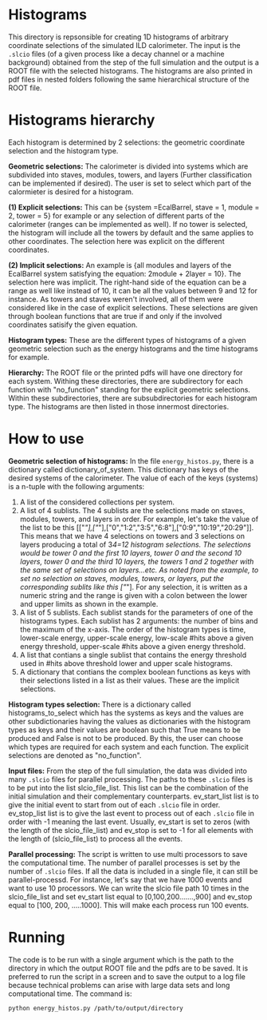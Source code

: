 Histograms
===========
This directory is repsonsible for creating 1D histograms of arbitrary coordinate selections of the simulated ILD calorimeter. The input is the ```.slcio``` files (of a given process like a decay channel or a machine background) obtained from the step of the full simulation and the output is a ROOT file with the selected histograms. The histograms are also printed in pdf files in nested folders following the same hierarchical structure of the ROOT file. 

Histograms hierarchy
============
Each histogram is determined by 2 selections: the geometric coordinate selection and the histogram type. 

__Geometric selections:__ The calorimeter is divided into systems which are subdivided into staves, modules, towers, and layers (Further classification can be implemented if desired). The user is set to select which part of the calormieter is desired for a histogram. 

__(1) Explicit selections:__ This can be {system =EcalBarrel, stave = 1, module = 2, tower = 5} for example or any selection of different parts of the calorimeter (ranges can be implemented as well). If no tower is selected, the histogram will include all the towers by default and the same applies to other coordinates. The selection here was explicit on the different coordinates.

__(2) Implicit selections:__ An example is {all modules and layers of the EcalBarrel system satisfying the equation: 2module + 2layer = 10}. The selection here was implicit. The right-hand side of the equation can be a range as well like instead of 10, it can be all the values between 9 and 12 for instance. As towers and staves weren't involved, all of them were considered like in the case of explicit selections. 
These selections are given through boolean functions that are true if and only if the involved coordinates satisify the given equation. 

__Histogram types:__ These are the different types of histograms of a given geometric selection such as the energy histograms and the time histograms for example.  

__Hierarchy:__ The ROOT file or the printed pdfs will have one directory for each system. Withing these directories, there are subdirectory for each function with "no_function" standing for the explicit geometric selections. Within these subdirectories, there are subsubdirectories for each histogram type. The histograms are then listed in those innermost directories.


How to use
===========
__Geometric selection of histograms:__ In the file ```energy_histos.py```, there is a dictionary called dictionary_of_system. This dictionary has keys of the desired systems of the calorimeter. The value of each of the keys (systems) is a n-tuple with the following arguments:

1. A list of the considered collections per system.
2. A list of 4 sublists. The 4 sublists are the selections made on staves, modules, towers, and layers in order. For example, let's take the value of the list to be this [["*"],["*"],["0","1:2","3:5","6:8"],["0:9","10:19","20:29"]]. This means that we have 4 selections on towers and 3 selections on layers producing a total of 3*4=12 histogram selections.
The selections would be tower 0 and the first 10 layers, tower 0 and the second 10 layers, tower 0 and the third 10 layers, the towers 1 and 2 together with the same set of selections on layers...etc. As noted from the example, to set no selection on staves, modules, towers, or layers, put the corresponding sublits like this ["*"]. For any selection, it is written as a numeric string and the range is given with a colon between the lower and upper limits as shown in the example.
3.  A list of 5 sublists. Each sublist stands for the parameters of one of the histograms types. Each sublist has 2 arguments: the number of bins and the maximum of the x-axis. The order of the histogram types is time, lower-scale energy, upper-scale energy, low-scale #hits above a given energy threshold, upper-scale #hits above a given energy threshold.
4. A list that contians a single sublist that contains the energy threshold used in #hits above threshold lower and upper scale histograms.
5. A dictionary that contians the complex boolean functions as keys with their selections listed in a list as their values.  These are the implicit selections. 

__Histogram types selection:__ There is a dictionary called histograms_to_select which has the systems as keys and the values are other subdictionaries having the values as dictionaries with the histogram types as keys and their values are boolean such that True means to be produced and False is not to be produced. By this, the user can choose which types are required for each system and each function. The explicit selections are denoted as "no_function".

__Input files:__ From the step of the full simulation, the data was divided into many ```.slcio``` files for parallel processing. The paths to these ```.slcio``` files is to be put into the list slcio_file_list. This list can be the combination of the initial simulation and their complementary counterparts. 
ev_start_list list is to give the initial event to start from out of each ```.slcio``` file in order. ev_stop_list list is to give the last event to process out of each ```.slcio``` file in order with -1 meaning the last event. Usually, ev_start is set to zeros (with the length of the slcio_file_list) and ev_stop is set to -1 for all elements with the length of (slcio_file_list) to process all the events.

__Parallel processing:__ The script is written to use multi processors to save the computational time. The number of parallel processes is set by the number of ```.slcio``` files. If all the data is included in a single file, it can still be parallel-processd. For instance, let's say that we have 1000 events and want to use 10 processors. We can write the slcio file path 10 times in the slcio_file_list and set ev_start list equal to [0,100,200.......,900] and ev_stop equal to [100, 200, .....1000]. This will make each process run 100 events. 

Running
==========
The code is to be run with a single argument which is the path to the directory in which the output ROOT file and the pdfs are to be saved. It is preferred to run the script in a screen and to save the output to a log file because technical problems can arise with large data sets and long computational time. The command is:
```
python energy_histos.py /path/to/output/directory
```
